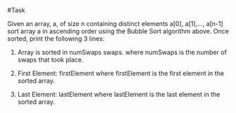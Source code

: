 #Task

Given an array, a, of size n containing distinct elements a[0], a[1],..., a[n-1] sort array a in ascending order using the Bubble Sort algorithm above. Once sorted, print the following 3 lines:

1. Array is sorted in numSwaps swaps.
  where numSwaps is the number of swaps that took place.

2. First Element: firstElement
  where firstElement is the first element in the sorted array.

3. Last Element: lastElement
  where lastElement is the last element in the sorted array.
